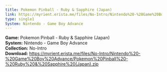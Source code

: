 ```yaml
---
title: Pokemon Pinball - Ruby & Sapphire (Japan)
link: https://myrient.erista.me/files/No-Intro/Nintendo%20-%20Game%20Boy%20Advance/Pokemon%20Pinball%20-%20Ruby%20&%20Sapphire%20(Japan).zip
type: single1
System: Nintendo - Game Boy Advance
---
```

<b>Game:</b> Pokemon Pinball - Ruby & Sapphire (Japan)<br>
<b>System:</b> Nintendo - Game Boy Advance<br>
<b>Collection:</b> No-Intro<br>
<b>Download:</b> https://myrient.erista.me/files/No-Intro/Nintendo%20-%20Game%20Boy%20Advance/Pokemon%20Pinball%20-%20Ruby%20&%20Sapphire%20(Japan).zip